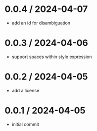 # 0.0.4 / 2024-04-07

- add an id for disambiguation

# 0.0.3 / 2024-04-06

- support spaces within style expression

# 0.0.2 / 2024-04-05

- add a license

# 0.0.1 / 2024-04-05

- initial commit
